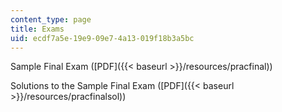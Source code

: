 ```yaml
---
content_type: page
title: Exams
uid: ecdf7a5e-19e9-09e7-4a13-019f18b3a5bc
---
```


Sample Final Exam ([PDF]({{< baseurl >}}/resources/pracfinal))

Solutions to the Sample Final Exam ([PDF]({{< baseurl >}}/resources/pracfinalsol))